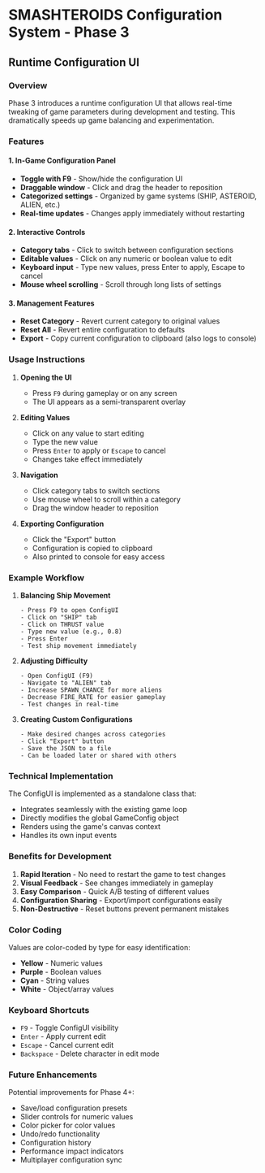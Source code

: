 # SMASHTEROIDS Configuration System - Phase 3

## Runtime Configuration UI

### Overview
Phase 3 introduces a runtime configuration UI that allows real-time tweaking of game parameters during development and testing. This dramatically speeds up game balancing and experimentation.

### Features

#### 1. **In-Game Configuration Panel**
- **Toggle with F9** - Show/hide the configuration UI
- **Draggable window** - Click and drag the header to reposition
- **Categorized settings** - Organized by game systems (SHIP, ASTEROID, ALIEN, etc.)
- **Real-time updates** - Changes apply immediately without restarting

#### 2. **Interactive Controls**
- **Category tabs** - Click to switch between configuration sections
- **Editable values** - Click on any numeric or boolean value to edit
- **Keyboard input** - Type new values, press Enter to apply, Escape to cancel
- **Mouse wheel scrolling** - Scroll through long lists of settings

#### 3. **Management Features**
- **Reset Category** - Revert current category to original values
- **Reset All** - Revert entire configuration to defaults
- **Export** - Copy current configuration to clipboard (also logs to console)

### Usage Instructions

1. **Opening the UI**
   - Press `F9` during gameplay or on any screen
   - The UI appears as a semi-transparent overlay

2. **Editing Values**
   - Click on any value to start editing
   - Type the new value
   - Press `Enter` to apply or `Escape` to cancel
   - Changes take effect immediately

3. **Navigation**
   - Click category tabs to switch sections
   - Use mouse wheel to scroll within a category
   - Drag the window header to reposition

4. **Exporting Configuration**
   - Click the "Export" button
   - Configuration is copied to clipboard
   - Also printed to console for easy access

### Example Workflow

1. **Balancing Ship Movement**
   ```
   - Press F9 to open ConfigUI
   - Click on "SHIP" tab
   - Click on THRUST value
   - Type new value (e.g., 0.8)
   - Press Enter
   - Test ship movement immediately
   ```

2. **Adjusting Difficulty**
   ```
   - Open ConfigUI (F9)
   - Navigate to "ALIEN" tab
   - Increase SPAWN_CHANCE for more aliens
   - Decrease FIRE_RATE for easier gameplay
   - Test changes in real-time
   ```

3. **Creating Custom Configurations**
   ```
   - Make desired changes across categories
   - Click "Export" button
   - Save the JSON to a file
   - Can be loaded later or shared with others
   ```

### Technical Implementation

The ConfigUI is implemented as a standalone class that:
- Integrates seamlessly with the existing game loop
- Directly modifies the global GameConfig object
- Renders using the game's canvas context
- Handles its own input events

### Benefits for Development

1. **Rapid Iteration** - No need to restart the game to test changes
2. **Visual Feedback** - See changes immediately in gameplay
3. **Easy Comparison** - Quick A/B testing of different values
4. **Configuration Sharing** - Export/import configurations easily
5. **Non-Destructive** - Reset buttons prevent permanent mistakes

### Color Coding

Values are color-coded by type for easy identification:
- **Yellow** - Numeric values
- **Purple** - Boolean values
- **Cyan** - String values
- **White** - Object/array values

### Keyboard Shortcuts

- `F9` - Toggle ConfigUI visibility
- `Enter` - Apply current edit
- `Escape` - Cancel current edit
- `Backspace` - Delete character in edit mode

### Future Enhancements

Potential improvements for Phase 4+:
- Save/load configuration presets
- Slider controls for numeric values
- Color picker for color values
- Undo/redo functionality
- Configuration history
- Performance impact indicators
- Multiplayer configuration sync 